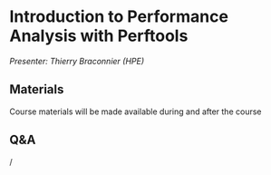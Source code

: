 # Introduction to Performance Analysis with Perftools

*Presenter: Thierry Braconnier (HPE)*


## Materials

Course materials will be made available during and after the course

<!--
Temporary location of materials (for the lifetime of the training project):

-   Slides: `/project/project_465001154/Slides/HPE/02_introduction_to_performance_analysis_with_perftools.pdf`
-->

<!--
Archived materials on LUMI:

-   Slides: `/appl/local/training/paow-20240611/files/LUMI-paow-20240611-1_02_introduction_to_performance_analysis_with_perftools.pdf`

-   Recording: `/appl/local/training/paow-20240611/recordings/1_02_Perftools.mp4`

These materials can only be distributed to actual users of LUMI (active user account).
-->

## Q&A

/
